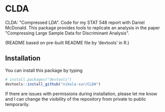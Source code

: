# CLDA
CLDA: "Compressed LDA". Code for my STAT 548 report with Daniel McDonald. This package provides tools to replicate an analysis in the paper "Compressing Large Sample Data for Discriminant Analysis".

(README based on pre-built README file by ‘devtools’ in R.)


## Installation

You can install this package by typing

``` r
# install.packages("devtools")
devtools::install_github("nikola-sur/CLDA")
```

If there are issues with permissions during installation, please let me know and I can change the visibility of the repository from private to public temporarily.
